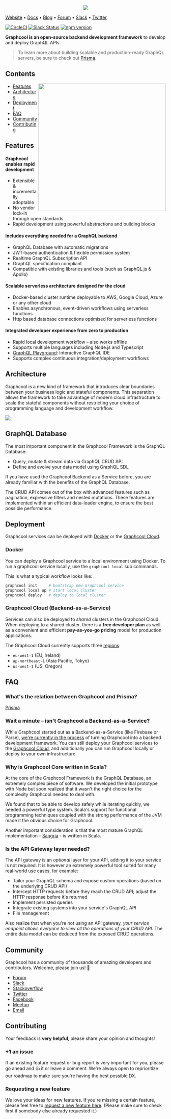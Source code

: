 <p align="center"><a href="https://www.graph.cool"><img src="https://imgur.com/he8RLRs.png"></a></p>

[Website](https://www.graph.cool/) • [Docs](https://graph.cool/docs/) • [Blog](https://blog.graph.cool/) • [Forum](https://www.graph.cool/forum) • [Slack](https://slack.graph.cool/) • [Twitter](https://twitter.com/graphcool)

[![CircleCI](https://circleci.com/gh/graphcool/graphcool-framework.svg?style=shield)](https://circleci.com/gh/graphcool/graphcool-framework) [![Slack Status](https://slack.graph.cool/badge.svg)](https://slack.graph.cool) [![npm version](https://badge.fury.io/js/graphcool.svg)](https://badge.fury.io/js/graphcool)

**Graphcool is an open-source backend development framework** to develop and deploy GraphQL APIs.

> To learn more about building scalable and production-ready GraphQL servers, be sure to check out [Prisma](https://www.prisma.io).

## Contents

<img align="right" width="400" src="https://imgur.com/EsopgE3.gif" />

* [Features](#features)
* [Architecture](#architecture)
* [Deployment](#deployment)
* [FAQ](#faq)
* [Community](#community)
* [Contributing](#contributing)

## Features

#### Graphcool enables rapid development

* Extensible & incrementally adoptable
* No vendor lock-in through open standards
* Rapid development using powerful abstractions and building blocks

#### Includes everything needed for a GraphQL backend

* GraphQL Database with automatic migrations
* JWT-based authentication & flexible permission system
* Realtime GraphQL Subscription API
* GraphQL specification compliant
* Compatible with existing libraries and tools (such as GraphQL.js & Apollo)

#### Scalable serverless architecture designed for the cloud

* Docker-based cluster runtime deployable to AWS, Google Cloud, Azure or any other cloud
* Enables asynchronous, event-driven workflows using serverless functions
* Http based database connections optimised for serverless functions

#### Integrated developer experience from zero to production

* Rapid local development workflow – also works offline
* Supports multiple languages including Node.js and Typescript
* [GraphQL Playground](https://github.com/graphcool/graphql-playground): Interactive GraphQL IDE
* Supports complex continuous integration/deployment workflows

## Architecture

Graphcool is a new kind of framework that introduces clear boundaries between your business logic and stateful components. This separation allows the framework to take advantage of modern cloud infrastructure to scale the stateful components without restricting your choice of programming language and development workflow.

![](https://imgur.com/zaaFVnF.png)

## GraphQL Database

The most important component in the Graphcool Framework is the GraphQL Database:

* Query, mutate & stream data via GraphQL CRUD API
* Define and evolve your data model using GraphQL SDL

If you have used the Graphcool Backend as a Service before, you are already familiar with the benefits of the GraphQL Database.

The CRUD API comes out of the box with advanced features such as pagination, expressive filters and nested mutations. These features are implemented within an efficient data-loader engine, to ensure the best possible performance.

## Deployment

Graphcool services can be deployed with [Docker](https://docker.com/) or the [Graphcool Cloud](http://graph.cool/cloud).

### Docker

You can deploy a Graphcool service to a local environment using Docker. To run a graphcool service locally, use the `graphcool local` sub commands.

This is what a typical workflow looks like:

```sh
graphcool init     # bootstrap new Graphcool service
graphcool local up # start local cluster
graphcool deploy   # deploy to local cluster
```

### Graphcool Cloud (Backend-as-a-Service)

Services can also be deployed to _shared_ clusters in the Graphcool Cloud. When deploying to a shared cluster, there is a **free developer plan** as well as a convenient and efficient **pay-as-you-go pricing** model for production applications.

The Graphcool Cloud currently supports three [regions](https://blog.graph.cool/new-regions-and-improved-performance-7bbc0a35c880):

* `eu-west-1` (EU, Ireland)
* `ap-northeast-1` (Asia Pacific, Tokyo)
* `us-west-1` (US, Oregon)

## FAQ

### What's the relation between Graphcool and Prisma?

[Prisma](https://www.prisma.io) 

### Wait a minute – isn't Graphcool a Backend-as-a-Service?

While Graphcool started out as a Backend-as-a-Service (like Firebase or Parse), [we're currently in the process](https://blog.graph.cool/graphcool-framework-preview-ff42081b1333) of turning Graphcool into a backend development framework. You can still deploy your Graphcool services to the [Graphcool Cloud](https://graph.cool/cloud), and additionally you can run Graphcool locally or deploy to your own infrastructure.

### Why is Graphcool Core written in Scala?

At the core of the Graphcool Framework is the GraphQL Database, an extremely complex piece of software. We developed the initial prototype with Node but soon realized that it wasn't the right choice for the complexity Graphcool needed to deal with.

We found that to be able to develop safely while iterating quickly, we needed a powerful type system. Scala's support for functional programming techniques coupled with the strong performance of the JVM made it the obvious choice for Graphcool.

Another important consideration is that the most mature GraphQL implementation - [Sangria](https://github.com/sangria-graphql) - is written in Scala.

### Is the API Gateway layer needed?

The API gateway is an _optional_ layer for your API, adding it to your service is not required. It is however an extremely powerful tool suited for many real-world use cases, for example:

* Tailor your GraphQL schema and expose custom operations (based on the underlying CRUD API)
* Intercept HTTP requests before they reach the CRUD API; adjust the HTTP response before it's returned
* Implement persisted queries
* Integrate existing systems into your service's GraphQL API
* File management

Also realize that when you're not using an API gateway, _your service endpoint allows everyone to view all the operations of your CRUD API_. The entire data model can be deduced from the exposed CRUD operations.

## Community

Graphcool has a community of thousands of amazing developers and contributors. Welcome, please join us! 👋

* [Forum](https://www.graph.cool/forum)
* [Slack](https://slack.graph.cool/)
* [Stackoverflow](https://stackoverflow.com/questions/tagged/graphcool)
* [Twitter](https://twitter.com/graphcool)
* [Facebook](https://www.facebook.com/GraphcoolHQ)
* [Meetup](https://www.meetup.com/graphql-berlin)
* [Email](hello@graph.cool)

## Contributing

Your feedback is **very helpful**, please share your opinion and thoughts!

### +1 an issue

If an existing feature request or bug report is very important for you, please go ahead and :+1: it or leave a comment. We're always open to reprioritize our roadmap to make sure you're having the best possible DX.

### Requesting a new feature

We love your ideas for new features. If you're missing a certain feature, please feel free to [request a new feature here](https://github.com/graphcool/framework/issues/new). (Please make sure to check first if somebody else already requested it.)
